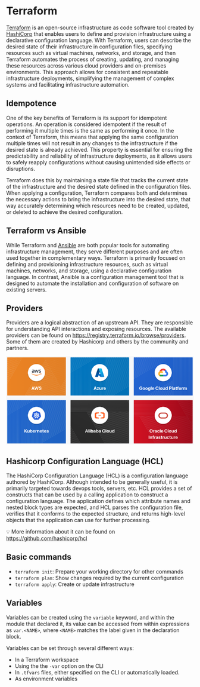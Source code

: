 # Terraform

[Terraform](https://www.terraform.io/) is an open-source infrastructure as code software tool created by [HashiCorp](https://www.hashicorp.com/) that enables users to define and provision infrastructure using a declarative configuration language. With Terraform, users can describe the desired state of their infrastructure in configuration files, specifying resources such as virtual machines, networks, and storage, and then Terraform automates the process of creating, updating, and managing these resources across various cloud providers and on-premises environments. This approach allows for consistent and repeatable infrastructure deployments, simplifying the management of complex systems and facilitating infrastructure automation.

## Idempotence

One of the key benefits of Terraform is its support for idempotent operations. An operation is considered idempotent if the result of performing it multiple times is the same as performing it once. In the context of Terraform, this means that applying the same configuration multiple times will not result in any changes to the infrastructure if the desired state is already achieved. This property is essential for ensuring the predictability and reliability of infrastructure deployments, as it allows users to safely reapply configurations without causing unintended side effects or disruptions.

Terraform does this by maintaining a state file that tracks the current state of the infrastructure and the desired state defined in the configuration files. When applying a configuration, Terraform compares both and determines the necessary actions to bring the infrastructure into the desired state, that way accurately determining which resources need to be created, updated, or deleted to achieve the desired configuration.

## Terraform vs Ansible

While Terraform and [Ansible](https://www.ansible.com/) are both popular tools for automating infrastructure management, they serve different purposes and are often used together in complementary ways. Terraform is primarily focused on defining and provisioning infrastructure resources, such as virtual machines, networks, and storage, using a declarative configuration language. In contrast, Ansible is a configuration management tool that is designed to automate the installation and configuration of software on existing servers.

## Providers

Providers are a logical abstraction of an upstream API. They are responsible for understanding API interactions and exposing resources. The available providers can be found on https://registry.terraform.io/browse/providers. Some of them are created by Hashicorp and others by the community and partners.

![Providers](./docs/images/providers.png)

## Hashicorp Configuration Language (HCL)

The HashiCorp Configuration Language (HCL) is a configuration language authored by HashiCorp. Although intended to be generally useful, it is primarily targeted towards devops tools, servers, etc. HCL provides a set of constructs that can be used by a calling application to construct a configuration language. The application defines which attribute names and nested block types are expected, and HCL parses the configuration file, verifies that it conforms to the expected structure, and returns high-level objects that the application can use for further processing.

💡 More information about it can be found on https://github.com/hashicorp/hcl

## Basic commands

- `terraform init`: Prepare your working directory for other commands
- `terraform plan`: Show changes required by the current configuration
- `terraform apply`: Create or update infrastructure

## Variables

Variables can be created using the `variable` keyword, and within the module that declared it, its value can be accessed from within expressions as `var.<NAME>`, where `<NAME>` matches the label given in the declaration block.

Variables can be set through several different ways:

- In a Terraform workspace
- Using the the `-var` option on the CLI
- In `.tfvars` files, either specified on the CLI or automatically loaded.
- As environment variables

